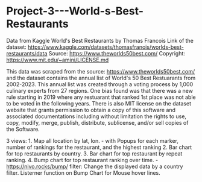 # Project-3---World-s-Best-Restaurants

Data from Kaggle World's Best Restaurants by Thomas Francois
Link of the dataset: https://www.kaggle.com/datasets/thomasfranois/worlds-best-restaurants/data
Source: https://www.theworlds50best.com/
Copyright: https://www.mit.edu/~amini/LICENSE.md

This data was scraped from the source: https://www.theworlds50best.com/ and the dataset contains the annual list of World's 50 Best Restuarants from 2002-2023. This annual list was created through a voting process by 1,000 culinary experts from 27 regions. One bias found was that there was a new rule starting in 2019 where any restuarant that ranked 1st place was not able to be voted in the following years. There is also MIT license on the dataset website that grants permission to obtain a copy of this software and associated documentations including without limitation the rights to use, copy, modify, merge, publish, distribute, sublicense, and/or sell copies of the Software.

3 views:
    1. Map all location by lat, lon.
        - with Popups for each marker, number of rankings for the restaurant, and the highest ranking
    2. Bar chart for top restaurants by country.
    3. Bar chart for top restaurant by repeat ranking. 
    4. Bump chart for top restaurant ranking over time.
        - https://nivo.rocks/bump/
filter:
    Change the displayed data by a country filter.
    Listerner function on Bump Chart for Mouse hover lines. 
